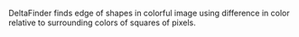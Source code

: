 DeltaFinder finds edge of shapes in colorful image using difference in color relative to surrounding colors of squares of pixels.